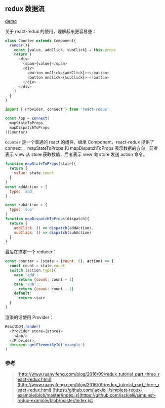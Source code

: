 ## redux 数据流

[demo](https://songjinzhong.github.io/react-learning/7-react-redux/)

关于 react-redux 的使用，理解起来更容易些：

```javascript
class Counter extends Component{
  render(){
    const {value, addClick, subClick} = this.props
    return (
      <div>
        <span>{value}</span>
        <div>
          <button onClick={addClick}>+</button>
          <button onClick={subClick}>-</button>
        </div>
      </div>
    )
  }
}

import { Provider, connect } from 'react-redux'

const App = connect(
  mapStateToProps,
  mapDispatchToProps
)(Counter)
```

`Counter` 是一个普通的 react 的组件，继承 Component，react-redux 提供了 connect ，mapStateToProps 和 mapDispatchToProps 表示数据的方向，前者表示 view 从 store 获取数值，后者表示 view 向 store 发送 action 命令。

```javascript
function mapStateToProps(state){
  return {
    value: state.count
  }
}
const addAction = {
  type: 'add'
}

const subAction = {
  type: 'sub'
}
function mapDispatchToProps(dispatch){
  return {
    addClick: () => dispatch(addAction),
    subClick: () => dispatch(subAction)
  }
}
```

最后在搞定一个 reducer：

```javascript
const counter = (state = {count: 0}, action) => {
  const count = state.count
  switch (action.type){
    case 'add':
      return {count: count + 1}
    case 'sub':
      return {count: count - 1}
    default:
      return state
  }
}
```

渲染的话使用 Provider：

```javascript
ReactDOM.render(
  <Provider store={store}>
    <App/>
  </Provider>,
  document.getElementById('example')
)
```

### 参考

>[http://www.ruanyifeng.com/blog/2016/09/redux_tutorial_part_three_react-redux.html](http://www.ruanyifeng.com/blog/2016/09/redux_tutorial_part_three_react-redux.html)
>[https://github.com/jackielii/simplest-redux-example/blob/master/index.js](https://github.com/jackielii/simplest-redux-example/blob/master/index.js)